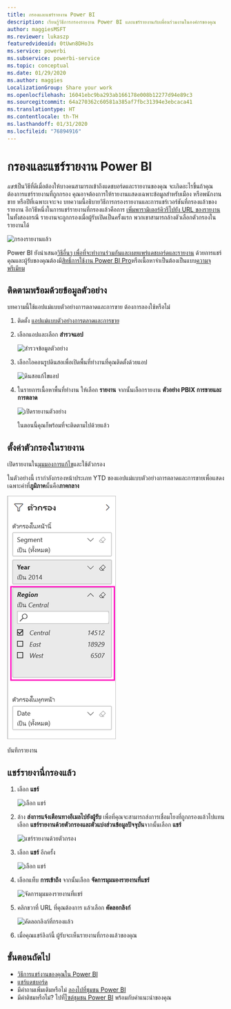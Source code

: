 ```yaml
---
title: กรองและแชร์รายงาน Power BI
description: เรียนรู้วิธีการกรองรายงาน Power BI และแชร์รายงานกับเพื่อนร่วมงานในองค์กรของคุณ
author: maggiesMSFT
ms.reviewer: lukaszp
featuredvideoid: 0tUwn8DHo3s
ms.service: powerbi
ms.subservice: powerbi-service
ms.topic: conceptual
ms.date: 01/29/2020
ms.author: maggies
LocalizationGroup: Share your work
ms.openlocfilehash: 16041ebc9ba293ab166178e008b12277d94e89c3
ms.sourcegitcommit: 64a270362c60581a385af7fbc31394e3ebcaca41
ms.translationtype: HT
ms.contentlocale: th-TH
ms.lasthandoff: 01/31/2020
ms.locfileid: "76894916"
---
```

# <a name="filter-and-share-a-power-bi-report"></a>กรองและแชร์รายงาน Power BI
*แชร์*เป็นวิธีที่ดีเมื่อต้องให้บางคนสามารถเข้าถึงแดชบอร์ดและรายงานของคุณ จะเกิดอะไรขึ้นถ้าคุณต้องการแชร์รายงานที่ถูกกรอง คุณอาจต้องการให้รายงานแสดงเฉพาะข้อมูลสำหรับเมือง หรือพนักงานขาย หรือปีที่เฉพาะเจาะจง บทความนี้อธิบายวิธีการกรองรายงานและการแชร์เวอร์ชันที่กรองแล้วของรายงาน อีกวิธีหนึ่งในการแชร์รายงานที่กรองแล้วคือการ [เพิ่มพารามิเตอร์คิวรีไปยัง URL ของรายงาน](service-url-filters.md) ในทั้งสองกรณี รายงานจะถูกกรองเมื่อผู้รับเปิดเป็นครั้งแรก พวกเขาสามารถล้างตัวเลือกตัวกรองในรายงานได้

![กรองรายงานแล้ว](media/service-share-reports/power-bi-share-filter-pane-report.png)

Power BI ยังนำเสนอ[วิธีอื่นๆ เพื่อที่จะทำงานร่วมกันและเผยแพร่แดชบอร์ดและรายงาน](service-how-to-collaborate-distribute-dashboards-reports.md) ด้วยการแชร์ คุณและผู้รับของคุณต้องมี[สิทธิ์การใช้งาน Power BI Pro](service-features-license-type.md)หรือเนื้อหาจำเป็นต้องเป็นแบบ[ความจุพรีเมียม](service-premium-what-is.md) 

## <a name="follow-along-with-sample-data"></a>ติดตามพร้อมด้วยข้อมูลตัวอย่าง

บทความนี้ใช้แอปแม่แบบตัวอย่างการตลาดและการขาย ต้องการลองใช้หรือไม่ 

1. ติดตั้ง [แอปแม่แบบตัวอย่างการตลาดและการขาย](https://appsource.microsoft.com/product/power-bi/microsoft-retail-analysis-sample.salesandmarketingsample?tab=Overview)
2. เลือกแอปและเลือก **สำรวจแอป**

   ![สำรวจข้อมูลตัวอย่าง](media/service-share-reports/power-bi-sample-explore-data.png)

3. เลือกไอคอนรูปดินสอเพื่อเปิดพื้นที่ทำงานที่คุณติดตั้งด้วยแอป

    ![ดินสอแก้ไขแอป](media/service-share-reports/power-bi-edit-pencil-app.png)

4. ในรายการเนื้อหาพื้นที่ทำงาน ให้เลือก **รายงาน** จากนั้นเลือกรายงาน **ตัวอย่าง PBIX การขายและการตลาด**

    ![เปิดรายงานตัวอย่าง](media/service-share-reports/power-bi-open-sample-report.png)

    ในตอนนี้คุณก็พร้อมที่จะติดตามไปด้วยแล้ว

## <a name="set-a-filter-in-the-report"></a>ตั้งค่าตัวกรองในรายงาน

เปิดรายงานใน[มุมมองการแก้ไข](consumer/end-user-reading-view.md)และใช้ตัวกรอง

ในตัวอย่างนี้ เรากำลังกรองหน้าประเภท YTD ของแอปแม่แบบตัวอย่างการตลาดและการขายเพื่อแสดงเฉพาะค่าที่**ภูมิภาค**นั้นคือ**ภาคกลาง** 
 
![บานหน้าต่างตัวกรองรายงาน](media/service-share-reports/power-bi-share-report-filter.png)

บันทึกรายงาน

## <a name="share-the-filtered-report"></a>แชร์รายงานี่กรองแล้ว

1. เลือก **แชร์**

   ![เลือก แชร์](media/service-share-reports/power-bi-share.png)

2. ล้าง **ส่งการแจ้งเตือนทางอีเมลไปยังผู้รับ** เพื่อที่คุณจะสามารถส่งการเชื่อมโยงที่ถูกกรองแล้วไปแทน เลือก **แชร์รายงานด้วยตัวกรองและตัวแบ่งส่วนข้อมูลปัจจุบัน**จากนั้นเลือก **แชร์**

    ![แชร์รายงานด้วยตัวกรอง](media/service-share-reports/power-bi-share-with-filters.png)

4. เลือก **แชร์** อีกครั้ง

   ![เลือก แชร์](media/service-share-reports/power-bi-share.png)

5. เลือกแท็บ **การเข้าถึง** จากนั้นเลือก **จัดการมุมมองรายงานที่แชร์**

    ![จัดการมุมมองรายงานที่แชร์](media/service-share-reports/power-bi-manage-shared-report-views.png)

6. คลิกขวาที่ URL ที่คุณต้องการ แล้วเลือก **คัดลอกลิงก์**

    ![คัดลอกลิงก์ที่กรองแล้ว](media/service-share-reports/power-bi-copy-filtered-link.png)

7. เมื่อคุณแชร์ลิงก์นี้ ผู้รับจะเห็นรายงานที่กรองแล้วของคุณ 


## <a name="next-steps"></a>ขั้นตอนถัดไป
* [วิธีการแชร์งานของคุณใน Power BI](service-how-to-collaborate-distribute-dashboards-reports.md)
* [แชร์แดชบอร์ด](service-share-dashboards.md)
* มีคำถามเพิ่มเติมหรือไม่ [ลองไปที่ชุมชน Power BI](https://community.powerbi.com/)
* มีคำติชมหรือไม่? ไปที่[ไซต์ชุมชน Power BI](https://community.powerbi.com/) พร้อมกับคำแนะนำของคุณ


